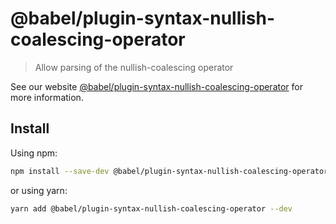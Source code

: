 # @babel/plugin-syntax-nullish-coalescing-operator

> Allow parsing of the nullish-coalescing operator

See our website [@babel/plugin-syntax-nullish-coalescing-operator](https://babeljs.io/docs/en/next/babel-plugin-syntax-nullish-coalescing-operator.html) for more information.

## Install

Using npm:

```sh
npm install --save-dev @babel/plugin-syntax-nullish-coalescing-operator
```

or using yarn:

```sh
yarn add @babel/plugin-syntax-nullish-coalescing-operator --dev
```
